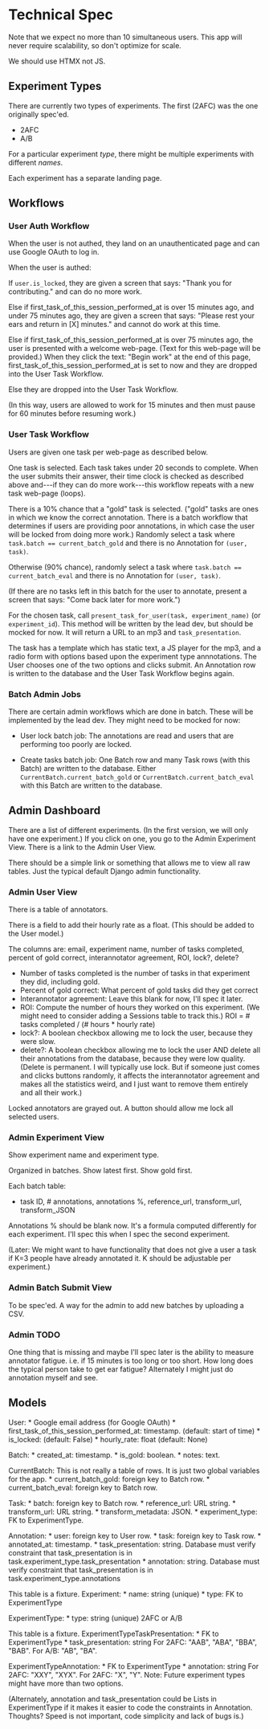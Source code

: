 # Technical Spec

Note that we expect no more than 10 simultaneous users. This app
will never require scalability, so don't optimize for scale.

We should use HTMX not JS.

## Experiment Types

There are currently two types of experiments. The first (2AFC) was
the one originally spec'ed.

* 2AFC
* A/B

For a particular experiment *type*, there might be multiple experiments with different *names*.

Each experiment has a separate landing page.

## Workflows

### User Auth Workflow

When the user is not authed, they land on an unauthenticated page
and can use Google OAuth to log in.

When the user is authed:

If `user.is_locked`, they are given a screen that says: "Thank you
for contributing." and can do no more work.

Else if first_task_of_this_session_performed_at is over 15 minutes
ago, and under 75 minutes ago, they are given a screen that says:
"Please rest your ears and return in [X] minutes." and cannot do
work at this time.

Else if first_task_of_this_session_performed_at is over 75 minutes
ago, the user is presented with a welcome web-page. (Text for this
web-page will be provided.) When they click the text: "Begin work"
at the end of this page, first_task_of_this_session_performed_at
is set to now and they are dropped into the User Task Workflow.

Else they are dropped into the User Task Workflow.

(In this way, users are allowed to work for 15 minutes and then
must pause for 60 minutes before resuming work.)

### User Task Workflow

Users are given one task per web-page as described below.

One task is selected. Each task takes under 20 seconds to complete.
When the user submits their answer, their time clock is checked as
described above and---if they can do more work---this workflow
repeats with a new task web-page (loops).

There is a 10% chance that a "gold" task is selected. ("gold" tasks
are ones in which we know the correct annotation. There is a batch
workflow that determines if users are providing poor annotations,
in which case the user will be locked from doing more work.)
Randomly select a task where `task.batch == current_batch_gold` and
there is no Annotation for `(user, task)`.

Otherwise (90% chance), randomly select a task where `task.batch
== current_batch_eval` and there is no Annotation for `(user, task)`.

(If there are no tasks left in this batch for the user to annotate,
present a screen that says: "Come back later for more work.")

For the chosen task, call `present_task_for_user(task, experiment_name)`
(or `experiment_id`). This method will be written by the lead dev,
but should be mocked for now. It will return a URL to an mp3 and
`task_presentation`.

The task has a template which has static text, a JS player for the
mp3, and a radio form with options based upon the experiment type
annnotations. The User chooses one of the two options and clicks
submit. An Annotation row is written to the database and the User
Task Workflow begins again.

### Batch Admin Jobs

There are certain admin workflows which are done in batch. These
will be implemented by the lead dev. They might need to be mocked
for now:

* User lock batch job: The annotations are read and users that are
performing too poorly are locked.

* Create tasks batch job: One Batch row and many Task rows (with
this Batch) are written to the database. Either
`CurrentBatch.current_batch_gold` or `CurrentBatch.current_batch_eval`
with this Batch are written to the database.

## Admin Dashboard

There are a list of different experiments. (In the first version, we will only have one experiment.) If you click on one, you go to the Admin Experiment View.
There is a link to the Admin User View.

There should be a simple link or something that allows me to view all raw tables.
Just the typical default Django admin functionality.

### Admin User View

There is a table of annotators.

There is a field to add their hourly rate as a float. (This should be added to the User model.)

The columns are: email, experiment name, number of tasks completed, percent of gold correct, interannotator agreement, ROI, lock?, delete?

* Number of tasks completed is the number of tasks in that experiment they did, including gold.
* Percent of gold correct: What percent of gold tasks did they get correct
* Interannotator agreement: Leave this blank for now, I'll spec it later.
* ROI: Compute the number of hours they worked on this experiment. (We might need to consider adding a Sessions table to track this.) ROI = # tasks completed / (# hours * hourly rate)
* lock?: A boolean checkbox allowing me to lock the user, because they were slow.
* delete?: A boolean checkbox allowing me to lock the user AND delete all their annotations from the database, because they were low quality. (Delete is permanent. I will typically use lock. But if someone just comes and clicks buttons randomly, it affects the interannotator agreement and makes all the statistics weird, and I just want to remove them entirely and all their work.)

Locked annotators are grayed out.
A button should allow me lock all selected users.

### Admin Experiment View

Show experiment name and experiment type.

Organized in batches. Show latest first. Show gold first.

Each batch table:
* task ID, # annotations, annotations %, reference_url, transform_url, transform_JSON

Annotations % should be blank now. It's a formula computed differently
for each experiment. I'll spec this when I spec the second experiment.

(Later: We might want to have functionality that does not give a user a task if K=3 people have already annotated it. K should be adjustable per experiment.)

### Admin Batch Submit View

To be spec'ed. A way for the admin to add new batches by uploading a CSV.

### Admin TODO

One thing that is missing and maybe I'll spec later is the ability to measure annotator fatigue. i.e. if 15 minutes is too long or too short. How long does the typical person take to get ear fatigue? Alternately I might just do annotation myself and see.

## Models

User:
    * Google email address (for Google OAuth)
    * first_task_of_this_session_performed_at: timestamp.
    (default: start of time)
    * is_locked: (default: False)
    * hourly_rate: float (default: None)

Batch:
    * created_at: timestamp.
    * is_gold: boolean.
    * notes: text.

CurrentBatch:
    This is not really a table of rows. It is just two global
    variables for the app.
    * current_batch_gold: foreign key to Batch row.
    * current_batch_eval: foreign key to Batch row.

Task:
    * batch: foreign key to Batch row.
    * reference_url: URL string.
    * transform_url: URL string.
    * transform_metadata: JSON.
    * experiment_type: FK to ExperimentType.

Annotation:
    * user: foreign key to User row.
    * task: foreign key to Task row.
    * annotated_at: timestamp.
    * task_presentation: string.
        Database must verify constraint that task_presentation is in task.experiment_type.task_presentation
    * annotation: string.
        Database must verify constraint that task_presentation is in task.experiment_type.annotations

This table is a fixture.
Experiment:
    * name: string (unique)
    * type: FK to ExperimentType

ExperimentType:
    * type: string (unique)
        2AFC or A/B

This table is a fixture.
ExperimentTypeTaskPresentation:
    * FK to ExperimentType
    * task_presentation: string
For 2AFC: "AAB", "ABA", "BBA", "BAB".
For A/B: "AB", "BA".

ExperimentTypeAnnotation:
    * FK to ExperimentType
    * annotation: string
For 2AFC: "XXY", "XYX".
For 2AFC: "X", "Y".
Note: Future experiment types might have more than two options.

(Alternately, annotation and task_presentation could be Lists in
ExperimentType if it makes it easier to code the constraints in
Annotation. Thoughts? Speed is not important, code simplicity and
lack of bugs is.)